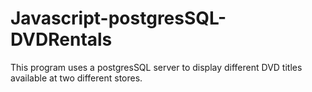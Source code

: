 # Javascript-postgresSQL-DVDRentals
This program uses a postgresSQL server to display different DVD titles available at two different stores. 

